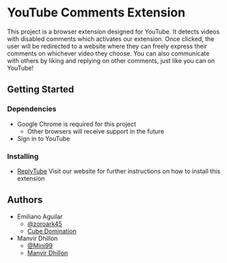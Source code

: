 YouTube Comments Extension
==========================
This project is a browser extension designed for YouTube. It detects videos with disabled comments which activates our extension. Once clicked, the user will be redirected to a website where they can freely express their comments on whichever video they choose. You can also communicate with others by liking and replying on other comments, just like you can on YouTube!

## Getting Started
### Dependencies
* Google Chrome is required for this project
  * Other browsers will receive support in the future
* Sign in to YouTube

### Installing
* [ReplyTube](https://replytu.be/) Visit our website for further instructions on how to install this extension

## Authors
* Emiliano Aguilar
  * [@zoroark45](https://github.com/zoroark45)
  * [Cube Domination](https://www.cubedomination.com/)
* Manvir Dhillon
  * [@Mini99](https://github.com/Mini99)
  * [Manvir Dhillon](https://manvirdhillon.com/)
